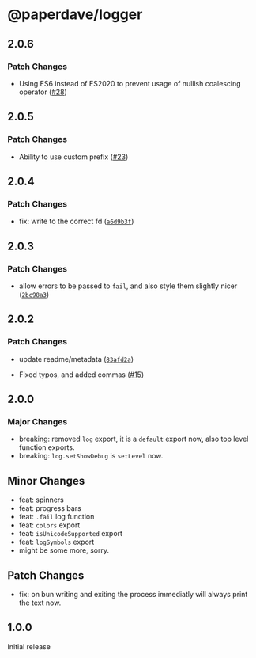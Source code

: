 # @paperdave/logger

## 2.0.6

### Patch Changes

- Using ES6 instead of ES2020 to prevent usage of nullish coalescing operator ([#28](https://github.com/paperdave/various/pull/28))

## 2.0.5

### Patch Changes

- Ability to use custom prefix ([#23](https://github.com/paperdave/various/pull/23))

## 2.0.4

### Patch Changes

- fix: write to the correct fd ([`a6d9b3f`](https://github.com/paperdave/various/commit/a6d9b3fb0040a18300c6b7c9d1fdd30f88b7d3ca))

## 2.0.3

### Patch Changes

- allow errors to be passed to `fail`, and also style them slightly nicer ([`2bc98a3`](https://github.com/paperdave/various/commit/2bc98a33e12367cf4968adda0a76f5f05667fe07))

## 2.0.2

### Patch Changes

- update readme/metadata ([`83afd2a`](https://github.com/paperdave/various/commit/83afd2a419e32fe3f9c7e55f756fb063eb9257ca))

* Fixed typos, and added commas ([#15](https://github.com/paperdave/various/pull/15))

## 2.0.0

### Major Changes

- breaking: removed `log` export, it is a `default` export now, also top level function exports.
- breaking: `log.setShowDebug` is `setLevel` now.

## Minor Changes

- feat: spinners
- feat: progress bars
- feat: `.fail` log function
- feat: `colors` export
- feat: `isUnicodeSupported` export
- feat: `logSymbols` export
- might be some more, sorry.

## Patch Changes

- fix: on bun writing and exiting the process immediatly will always print the text now.

## 1.0.0

Initial release
